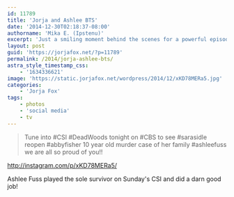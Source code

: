 ```yaml
---
id: 11789
title: 'Jorja and Ashlee BTS'
date: '2014-12-30T02:18:37-08:00'
authorname: 'Mika E. (Ipstenu)'
excerpt: 'Just a smiling moment behind the scenes for a powerful episode.'
layout: post
guid: 'https://jorjafox.net/?p=11789'
permalink: /2014/jorja-ashlee-bts/
astra_style_timestamp_css:
    - '1634336621'
image: 'https://static.jorjafox.net/wordpress/2014/12/xKD78MERa5.jpg'
categories:
    - 'Jorja Fox'
tags:
    - photos
    - 'social media'
    - tv
---
```




<blockquote>Tune into #CSI #DeadWoods tonight on #CBS to see #sarasidle reopen #abbyfisher 10 year old murder case of her family #ashleefuss we are all so proud of you!!</blockquote>



http://instagram.com/p/xKD78MERa5/

Ashlee Fuss played the sole survivor on Sunday's CSI and did a darn good job!

